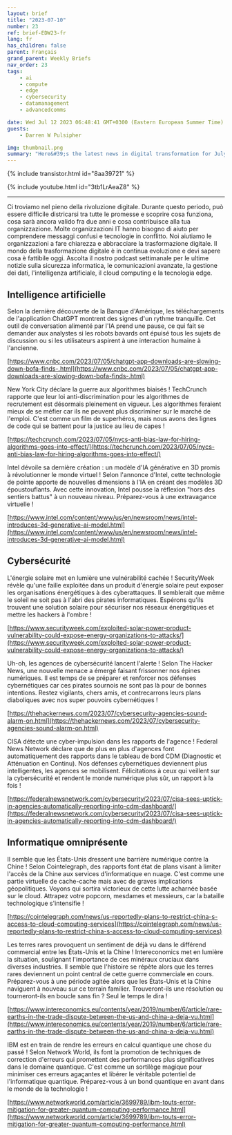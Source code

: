```yaml
---
layout: brief
title: "2023-07-10"
number: 23
ref: brief-EDW23-fr
lang: fr
has_children: false
parent: Français
grand_parent: Weekly Briefs
nav_order: 23
tags:
    - ai
    - compute
    - edge
    - cybersecurity
    - datamanagement
    - advancedcomms

date: Wed Jul 12 2023 06:48:41 GMT+0300 (Eastern European Summer Time)
guests:
    - Darren W Pulsipher

img: thumbnail.png
summary: "Here&#39;s the latest news in digital transformation for July 10, 2023. The ongoing trade war is starting to impact cloud services. Additionally, there&#39;s speculation that the hype around generative AI may be slowing down. On the cybersecurity front, there are concerns about whether we&#39;re doing enough to stay ahead of malicious actors."
---
```


{% include transistor.html id="8aa39721" %}



{% include youtube.html id="3tb1LrAeaZ8" %}

---

Ci troviamo nel pieno della rivoluzione digitale. Durante questo periodo, può essere difficile districarsi tra tutte le promesse e scoprire cosa funziona, cosa sarà ancora valido fra due anni e cosa contribuisce alla tua organizzazione. Molte organizzazioni IT hanno bisogno di aiuto per comprendere messaggi confusi e tecnologie in conflitto. Noi aiutiamo le organizzazioni a fare chiarezza e abbracciare la trasformazione digitale. Il mondo della trasformazione digitale è in continua evoluzione e devi sapere cosa è fattibile oggi. Ascolta il nostro podcast settimanale per le ultime notizie sulla sicurezza informatica, le comunicazioni avanzate, la gestione dei dati, l'intelligenza artificiale, il cloud computing e la tecnologia edge.
## Intelligence artificielle

Selon la dernière découverte de la Banque d'Amérique, les téléchargements de l'application ChatGPT montrent des signes d'un rythme tranquille. Cet outil de conversation alimenté par l'IA prend une pause, ce qui fait se demander aux analystes si les robots bavards ont épuisé tous les sujets de discussion ou si les utilisateurs aspirent à une interaction humaine à l'ancienne.

[https://www.cnbc.com/2023/07/05/chatgpt-app-downloads-are-slowing-down-bofa-finds-.html](https://www.cnbc.com/2023/07/05/chatgpt-app-downloads-are-slowing-down-bofa-finds-.html)

New York City déclare la guerre aux algorithmes biaisés ! TechCrunch rapporte que leur loi anti-discrimination pour les algorithmes de recrutement est désormais pleinement en vigueur. Les algorithmes feraient mieux de se méfier car ils ne peuvent plus discriminer sur le marché de l'emploi. C'est comme un film de superhéros, mais nous avons des lignes de code qui se battent pour la justice au lieu de capes !

[https://techcrunch.com/2023/07/05/nycs-anti-bias-law-for-hiring-algorithms-goes-into-effect/](https://techcrunch.com/2023/07/05/nycs-anti-bias-law-for-hiring-algorithms-goes-into-effect/)

Intel dévoile sa dernière création : un modèle d'IA générative en 3D promis à révolutionner le monde virtuel ! Selon l'annonce d'Intel, cette technologie de pointe apporte de nouvelles dimensions à l'IA en créant des modèles 3D époustouflants. Avec cette innovation, Intel pousse la réflexion "hors des sentiers battus" à un nouveau niveau. Préparez-vous à une extravagance virtuelle !

[https://www.intel.com/content/www/us/en/newsroom/news/intel-introduces-3d-generative-ai-model.html](https://www.intel.com/content/www/us/en/newsroom/news/intel-introduces-3d-generative-ai-model.html)

## Cybersécurité

L'énergie solaire met en lumière une vulnérabilité cachée ! SecurityWeek révèle qu'une faille exploitée dans un produit d'énergie solaire peut exposer les organisations énergétiques à des cyberattaques. Il semblerait que même le soleil ne soit pas à l'abri des pirates informatiques. Espérons qu'ils trouvent une solution solaire pour sécuriser nos réseaux énergétiques et mettre les hackers à l'ombre !

[https://www.securityweek.com/exploited-solar-power-product-vulnerability-could-expose-energy-organizations-to-attacks/](https://www.securityweek.com/exploited-solar-power-product-vulnerability-could-expose-energy-organizations-to-attacks/)

Uh-oh, les agences de cybersécurité lancent l'alerte ! Selon The Hacker News, une nouvelle menace a émergé faisant frissonner nos épines numériques. Il est temps de se préparer et renforcer nos défenses cybernétiques car ces pirates sournois ne sont pas là pour de bonnes intentions. Restez vigilants, chers amis, et contrecarrons leurs plans diaboliques avec nos super pouvoirs cybernétiques !

[https://thehackernews.com/2023/07/cybersecurity-agencies-sound-alarm-on.html](https://thehackernews.com/2023/07/cybersecurity-agencies-sound-alarm-on.html)

CISA détecte une cyber-impulsion dans les rapports de l'agence ! Federal News Network déclare que de plus en plus d'agences font automatiquement des rapports dans le tableau de bord CDM (Diagnostic et Atténuation en Continu). Nos défenses cybernétiques deviennent plus intelligentes, les agences se mobilisent. Félicitations à ceux qui veillent sur la cybersécurité et rendent le monde numérique plus sûr, un rapport à la fois !

[https://federalnewsnetwork.com/cybersecurity/2023/07/cisa-sees-uptick-in-agencies-automatically-reporting-into-cdm-dashboard/](https://federalnewsnetwork.com/cybersecurity/2023/07/cisa-sees-uptick-in-agencies-automatically-reporting-into-cdm-dashboard/)

## Informatique omniprésente

Il semble que les États-Unis dressent une barrière numérique contre la Chine ! Selon Cointelegraph, des rapports font état de plans visant à limiter l'accès de la Chine aux services d'informatique en nuage. C'est comme une partie virtuelle de cache-cache mais avec de graves implications géopolitiques. Voyons qui sortira victorieux de cette lutte acharnée basée sur le cloud. Attrapez votre popcorn, mesdames et messieurs, car la bataille technologique s'intensifie !

[https://cointelegraph.com/news/us-reportedly-plans-to-restrict-china-s-access-to-cloud-computing-services](https://cointelegraph.com/news/us-reportedly-plans-to-restrict-china-s-access-to-cloud-computing-services)

Les terres rares provoquent un sentiment de déjà vu dans le différend commercial entre les États-Unis et la Chine ! Intereconomics met en lumière la situation, soulignant l'importance de ces minéraux cruciaux dans diverses industries. Il semble que l'histoire se répète alors que les terres rares deviennent un point central de cette guerre commerciale en cours. Préparez-vous à une période agitée alors que les États-Unis et la Chine naviguent à nouveau sur ce terrain familier. Trouveront-ils une résolution ou tourneront-ils en boucle sans fin ? Seul le temps le dira !

[https://www.intereconomics.eu/contents/year/2019/number/6/article/rare-earths-in-the-trade-dispute-between-the-us-and-china-a-deja-vu.html](https://www.intereconomics.eu/contents/year/2019/number/6/article/rare-earths-in-the-trade-dispute-between-the-us-and-china-a-deja-vu.html)

IBM est en train de rendre les erreurs en calcul quantique une chose du passé ! Selon Network World, ils font la promotion de techniques de correction d'erreurs qui promettent des performances plus significatives dans le domaine quantique. C'est comme un sortilège magique pour minimiser ces erreurs agaçantes et libérer le véritable potentiel de l'informatique quantique. Préparez-vous à un bond quantique en avant dans le monde de la technologie !

[https://www.networkworld.com/article/3699789/ibm-touts-error-mitigation-for-greater-quantum-computing-performance.html](https://www.networkworld.com/article/3699789/ibm-touts-error-mitigation-for-greater-quantum-computing-performance.html)


